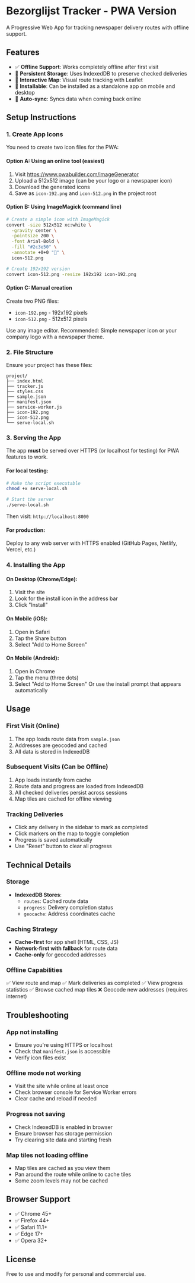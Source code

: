 # Bezorglijst Tracker - PWA Version

A Progressive Web App for tracking newspaper delivery routes with offline support.

## Features

- ✅ **Offline Support**: Works completely offline after first visit
- 💾 **Persistent Storage**: Uses IndexedDB to preserve checked deliveries
- 📍 **Interactive Map**: Visual route tracking with Leaflet
- 📱 **Installable**: Can be installed as a standalone app on mobile and desktop
- 🔄 **Auto-sync**: Syncs data when coming back online

## Setup Instructions

### 1. Create App Icons

You need to create two icon files for the PWA:

#### Option A: Using an online tool (easiest)
1. Visit https://www.pwabuilder.com/imageGenerator
2. Upload a 512x512 image (can be your logo or a newspaper icon)
3. Download the generated icons
4. Save as `icon-192.png` and `icon-512.png` in the project root

#### Option B: Using ImageMagick (command line)
```bash
# Create a simple icon with ImageMagick
convert -size 512x512 xc:white \
  -gravity center \
  -pointsize 200 \
  -font Arial-Bold \
  -fill "#2c3e50" \
  -annotate +0+0 "📰" \
  icon-512.png

# Create 192x192 version
convert icon-512.png -resize 192x192 icon-192.png
```

#### Option C: Manual creation
Create two PNG files:
- `icon-192.png` - 192x192 pixels
- `icon-512.png` - 512x512 pixels

Use any image editor. Recommended: Simple newspaper icon or your company logo with a newspaper theme.

### 2. File Structure

Ensure your project has these files:

```
project/
├── index.html
├── tracker.js
├── styles.css
├── sample.json
├── manifest.json
├── service-worker.js
├── icon-192.png
├── icon-512.png
└── serve-local.sh
```

### 3. Serving the App

The app **must** be served over HTTPS (or localhost for testing) for PWA features to work.

#### For local testing:
```bash
# Make the script executable
chmod +x serve-local.sh

# Start the server
./serve-local.sh
```

Then visit: `http://localhost:8000`

#### For production:
Deploy to any web server with HTTPS enabled (GitHub Pages, Netlify, Vercel, etc.)

### 4. Installing the App

#### On Desktop (Chrome/Edge):
1. Visit the site
2. Look for the install icon in the address bar
3. Click "Install"

#### On Mobile (iOS):
1. Open in Safari
2. Tap the Share button
3. Select "Add to Home Screen"

#### On Mobile (Android):
1. Open in Chrome
2. Tap the menu (three dots)
3. Select "Add to Home Screen"
Or use the install prompt that appears automatically

## Usage

### First Visit (Online)
1. The app loads route data from `sample.json`
2. Addresses are geocoded and cached
3. All data is stored in IndexedDB

### Subsequent Visits (Can be Offline)
1. App loads instantly from cache
2. Route data and progress are loaded from IndexedDB
3. All checked deliveries persist across sessions
4. Map tiles are cached for offline viewing

### Tracking Deliveries
- Click any delivery in the sidebar to mark as completed
- Click markers on the map to toggle completion
- Progress is saved automatically
- Use "Reset" button to clear all progress

## Technical Details

### Storage

- **IndexedDB Stores**:
  - `routes`: Cached route data
  - `progress`: Delivery completion status
  - `geocache`: Address coordinates cache

### Caching Strategy

- **Cache-first** for app shell (HTML, CSS, JS)
- **Network-first with fallback** for route data
- **Cache-only** for geocoded addresses

### Offline Capabilities

✅ View route and map
✅ Mark deliveries as completed
✅ View progress statistics
✅ Browse cached map tiles
❌ Geocode new addresses (requires internet)

## Troubleshooting

### App not installing
- Ensure you're using HTTPS or localhost
- Check that `manifest.json` is accessible
- Verify icon files exist

### Offline mode not working
- Visit the site while online at least once
- Check browser console for Service Worker errors
- Clear cache and reload if needed

### Progress not saving
- Check IndexedDB is enabled in browser
- Ensure browser has storage permission
- Try clearing site data and starting fresh

### Map tiles not loading offline
- Map tiles are cached as you view them
- Pan around the route while online to cache tiles
- Some zoom levels may not be cached

## Browser Support

- ✅ Chrome 45+
- ✅ Firefox 44+
- ✅ Safari 11.1+
- ✅ Edge 17+
- ✅ Opera 32+

## License

Free to use and modify for personal and commercial use.